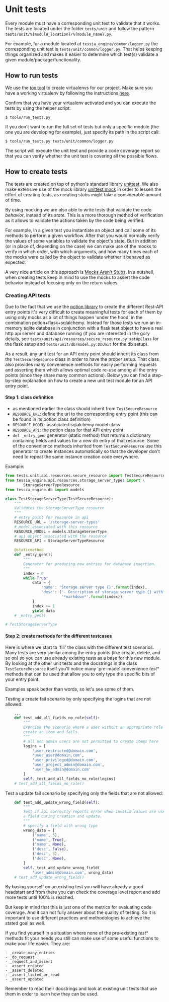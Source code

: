 <!--
Copyright 2016, 2017 IBM Corp.

Licensed under the Apache License, Version 2.0 (the "License");
you may not use this file except in compliance with the License.
You may obtain a copy of the License at

   http://www.apache.org/licenses/LICENSE-2.0

Unless required by applicable law or agreed to in writing, software
distributed under the License is distributed on an "AS IS" BASIS,
WITHOUT WARRANTIES OR CONDITIONS OF ANY KIND, either express or implied.
See the License for the specific language governing permissions and
limitations under the License.
-->
# Unit tests

Every module must have a corresponding unit test to validate that it works. The tests are located under the folder `tests/unit` and follow the pattern `tests/unit/%{module_location}/%{module_name}.py`.

For example, for a module located at `tessia_engine/common/logger.py` the corresponding unit test is `tests/unit/common/logger.py`. That helps keeping things organized and makes it easier to determine which test(s) validate a given module/package/functionality.

## How to run tests

We use the [tox tool](https://tox.readthedocs.io/en/latest/index.html) to create virtualenvs for our project.
Make sure you have a working virtualenv by following the instructions [here](dev_env.md#virtualenv-installation).

Confirm that you have your virtualenv activated and you can execute the tests by using the helper script:

`$ tools/run_tests.py`

If you don't want to run the full set of tests but only a specific module (the one you are developing for example), just specify its path in the script call:

`$ tools/run_tests.py tests/unit/common/logger.py`

The script will execute the unit test and provide a code coverage report so that you can verify whether the unit test is covering all the possible flows.

## How to create tests

The tests are created on top of python's standard library [unittest](https://docs.python.org/3/library/unittest.html). We also make extensive use of the mock library [unittest.mock](https://docs.python.org/3/library/unittest.mock.html) in order to lessen the effort of creating tests, as creating stubs might take a considerable amount of time.

By using mocking we are also able to write tests that validate the code *behavior*, instead of its *state*. This is a more thorough method of verification as it allows to validate the actions taken by the code being verified.

For example, in a given test you instantiate an object and call some of its methods to perform a given workflow. After that you would normally verify the values of some variables to validate the object's state. But in addition (or in place of, depending on the case) we can make use of the mocks to verify in which order, with which arguments, and how many times each of the mocks were called by the object to validate whether it behaved as expected.

A very nice article on this approach is [Mocks Aren't Stubs](http://martinfowler.com/articles/mocksArentStubs.html). In a nutshell, when creating tests keep in mind to use the mocks to assert the code behavior instead of focusing only on the return values.

### Creating API tests

Due to the fact that we use the [potion library](http://potion.readthedocs.io) to create the different Rest-API entry points it's very difficult to create meaningful tests for each
of them by using only mocks as a lot of things happen 'under the hood' in the combination potion+flask+sqlalchemy. Instead for those tests we run an in-memory sqlite database in conjunction
with a flask test object to have a real http api server and database running (if you are interested in the gory details, see 
`tests/unit/api/resources/secure_resource.py:setUpClass` for the flask setup and `tests/unit/db/model.py:DbUnit` for the db setup).

As a result, any unit test for an API entry point should inherit its class from the `TestSecureResource` class in order to have the proper setup. That class also provides many convenience
methods for easily performing requests and asserting them which allows optimal code re-use among all the entry points (since they share many common actions). Below you can find a
step-by-step explanation on how to create a new unit test module for an API entry point.

#### Step 1: class definition

- as mentioned earlier the class should inherit from `TestSecureResource`
- `RESOURCE_URL`: define the url to the corresponding entry point (this can be found in its potion class definition)
- `RESOURCE_MODEL`: associated sqlalchemy model class
- `RESOURCE_API`: the potion class for that API entry point
- `def _entry_gen`: generator (static method) that returns a dictionary containing fields and values for a new db entry of that resource. Some of the convenience methods inherited
from `TestSecureResource` use this generator to create instances automatically so that the developer don't need to repeat the same instance creation code everywhere.

Example:
```python
from tests.unit.api.resources.secure_resource import TestSecureResource
from tessia_engine.api.resources.storage_server_types import \
        StorageServerTypeResource
from tessia_engine.db import models

class TestStorageServerType(TestSecureResource):
    """
    Validates the StorageServerType resource
    """
    # entry point for resource in api
    RESOURCE_URL = '/storage-server-types'
    # model associated with this resource
    RESOURCE_MODEL = models.StorageServerType
    # api object associated with the resource
    RESOURCE_API = StorageServerTypeResource

    @staticmethod
    def _entry_gen():
        """
        Generator for producing new entries for database insertion.
        """
        index = 0
        while True:
            data = {
                'name': 'Storage server type {}'.format(index),
                'desc': ('- Description of storage server type {} with some '
                         '*markdown*'.format(index))
            }
            index += 1
            yield data
    # _entry_gen()

# TestStorageServerType
```

#### Step 2: create methods for the different testcases

Here is where we start to 'fill' the class with the different test scenarios. Many tests are very similar among the entry points (like create, delete, and so on) so you can use already
existing tests as a base for this new module. By looking at the other unit tests and the docstrings in the class `TestSecureResource` itself you'll notice many 'pre-made' convenience _test_*
methods that can be used that allow you to only type the specific bits of your entry point.

Examples speak better than words, so let's see some of them.

Testing a create fail scenario by only specifying the logins that are not allowed:
```python
    ...
    def test_add_all_fields_no_role(self):
        """
        Exercise the scenario where a user without an appropriate role tries to
        create an item and fails.
        """
        # all non admin users are not permitted to create items here
        logins = [
            'user_restricted@domain.com',
            'user_user@domain.com',
            'user_privileged@domain.com',
            'user_project_admin@domain.com',
            'user_hw_admin@domain.com'
        ]
        self._test_add_all_fields_no_role(logins)
    # test_add_all_fields_no_role()
```

Test a update fail scenario by specifying only the fields that are not allowed:
```python
    def test_add_update_wrong_field(self):
        """
        Test if api correctly reports error when invalid values are used for
        a field during creation and update.
        """
        # specify a field with wrong type
        wrong_data = [
            ('name', 5),
            ('name', True),
            ('name', None),
            ('desc', False),
            ('desc', 5),
            ('desc', None),
        ]
        self._test_add_update_wrong_field(
            'user_admin@domain.com', wrong_data)
    # test_add_update_wrong_field()
```

By basing yourself on an existing test you will have already a good headstart and from there you can check the coverage level report and add more tests until 100% is reached.

But keep in mind that this is just one of the metrics for evaluating code coverage. And it can not fully answer about the quality of testing. So it is important to use different practices and methodologies to achieve the stated goal as well.

If you find yourself in a situation where none of the pre-existing _test_* methods fit your needs you still can make use of some useful functions to make your life easier.
They are:

```
- _create_many_entries
- _do_request
- _request_and_assert
- _assert_created
- _assert_deleted
- _assert_listed_or_read
- _assert_updated
```

Remember to read their docstrings and look at existing unit tests that use them in order to learn how they can be used.
